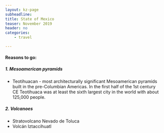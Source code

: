 ```yaml
---
layout: kz-page
subheadline: 
title: State of Mexico
teaser: November 2019
header: no
categories:
    - travel

---
```


<h4>Reasons to go:</h4>

<h5>1. Mesoamerican pyramids</h5>
<ul>
  <li>Teotihuacan - most architecturally significant Mesoamerican pyramids built in the pre-Columbian Americas. In the first half of the 1st century CE Teotihuaca was at least the sixth largest city in the world with about 125,000 people.</li>
</ul>

<h5>2. Volcanoes</h5>
<ul>
  <li>Stratovolcano Nevado de Toluca</li>
  <li>Volcán Iztaccihuatl</li>
</ul>
